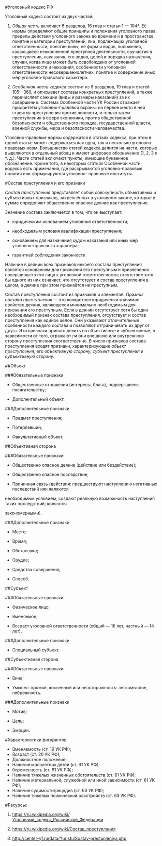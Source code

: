 #Уголовный кодекс РФ

Уголовный кодекс состоит из двух частей:

1. *Общая часть* включает 6 разделов, 16 глав и статьи 1 — 104³. Её нормы определяют общие принципы и положения уголовного права,
пределы действия уголовного закона во времени и в пространстве, понятие и категории преступлений, лиц, подлежащих уголовной
ответственности, понятие вины, её форм и видов, положения, касающиеся неоконченной преступной деятельности,
соучастия в преступлении, наказания, его видов, целей и порядка назначения, случаи, когда лицо 
может быть освобождено от уголовной ответственности и наказания, особенности уголовной 
ответственности несовершеннолетних, понятие и содержание иных мер уголовно-правового характера.

2. *Особенная часть* кодекса состоит из 6 разделов, 19 глав и статей 105—360, и описывает 
составы конкретных преступлений, а также перечисляет санкции (виды и размеры наказаний) за их 
совершение. Система Особенной части УК России отражает приоритеты уголовно-правовой охраны: на 
первое место в ней ставятся преступления против личности, и только затем преступления в сфере 
экономики, против общественной безопасности и общественного порядка, государственной власти, 
военной службы, мира и безопасности человечества.

Уголовно-правовые нормы содержатся в статьях кодекса, при этом в одной статье может содержаться 
как одна, так и несколько уголовно-правовых норм. Большинство статей кодекса делится на части, 
которые выделяются в отдельный абзац и имеют цифровое обозначение (1, 2, 3 и т. д.). Части статей 
включают пункты, имеющие буквенное обозначение. Кроме того, в некоторых статьях Особенной части 
кодекса есть примечания, где раскрываются уголовно-правовые понятия или формулируются уголовно-
правовые институты.

#Состав преступления и его признаки 

*Состав преступления* представляет собой совокупность объективных и субъективных признаков, 
закреплённых в уголовном законе, которые в сумме определяют общественно опасное деяние как 
преступление.

Значение состава заключается в том, что он выступает: 

* юридическим основанием уголовной ответственности; 

* необходимым условия квалификации преступления;
 
* основанием для назначения судом наказания или иных мер уголовно-правового характера;

 * гарантией соблюдения законности. 

Наличие в деянии всех признаков некоего состава преступления является основанием для признания 
его преступным и привлечения совершившего его лица к уголовной ответственности; отсутствие хотя 
бы одного из них означает, что отсутствует и состав преступления в целом, а деяние при этом 
признаётся не преступным.

Состав преступления состоит из признаков и элементов. *Признак состава преступления* — это 
конкретное юридически значимое свойство деяния, являющееся минимально необходимым для признания 
его преступным. Если в деянии отсутствует хотя бы один необходимый признак состава преступления, 
отсутствует и состав преступления как единое целое. Они указывают отличительные особенности 
каждого состава и позволяют отграничивать их друг от друга. Эти признаки принято делить на 
объективные и субъективные, в зависимости от того, отражают ли они внешнюю или внутреннюю сторону 
преступления соответственно. В число признаков состава преступления входят признаки, 
характеризующие *объект преступления*, его *объективную сторону*, *субъект преступления* и 
*субъективную сторону*.

##Объект 

###Обязательные признаки

* Общественные отношения (интересы, блага), подвергшиеся посягательству;

* Дополнительный объект.

###Дополнительные признаки

* Предмет преступления;

* Потерпевший;

* Факультативный объект.

##Объективная сторона 

###Обязательные признаки

* Общественно опасное деяние (действие или бездействие);

* Общественно опасное последствие;

* Причинная связь (действия: предшествуют наступлению негативных последствий или являются 

необходимым условием; создают реальную возможность наступления таких последствий; являются 

закономерными).

###Дополнительные признаки

* Место;

* Время;

* Обстановка;

* Орудие;

* Средства совершения;

* Способ.

##Субъект

###Обязательные признаки

* Физическое лицо;

* Вменяемое;

* Возраст уголовной ответственности (общий — 16 лет, частный — 14 лет).

###Дополнительные признаки

* Специальный субъект. 

##Субъективная сторона

###Обязательные признаки

* Вина;

* Умысел: прямой, косвенный или неосторожность: легкомыслие, небрежность.

###Дополнительные признаки

* Мотив;

* Цель;

* Эмоции.

#Характеристики фигурантов

* Вменяемость (ст. 19 УК РФ);
* Возраст (ст. 20 УК РФ);
* Должностное положение;
* Наличие малолетних детей (ст. 61 УК РФ);
* беременность (ст. 61 УК РФ);
* Наличие тяжелых жизненных обстоятельств (ст. 61 УК РФ);
* Наличие материальной, служебной или иной зависимости (ст. 61 УК РФ);
* Наличие судимости/рецедив (ст. 63 УК РФ);
* Наличие тяжелых психический расстройств (ст. 63 УК РФ).

#Ресурсы:

1. https://ru.wikipedia.org/wiki/Уголовный_кодекс_Российской_Федерации

2. https://ru.wikipedia.org/wiki/Состав_преступления

3. http://center-yf.ru/data/Yuristu/Sostav-prestupleniya.php
